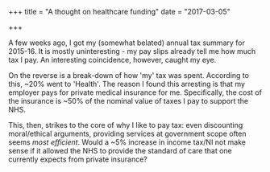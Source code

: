 +++
title = "A thought on healthcare funding"
date = "2017-03-05"

+++

A few weeks ago, I got my (somewhat belated) annual tax summary for 2015-16. It is mostly uninteresting - my pay slips already tell me how much tax I pay. An interesting coincidence, however, caught my eye.

On the reverse is a break-down of how 'my' tax was spent. According to this, ~20% went to 'Health'. The reason I found this arresting is that my employer pays for private medical insurance for me. Specifically, the cost of the insurance is ~50% of the nominal value of taxes I pay to support the NHS.

This, then, strikes to the core of why I like to pay tax: even discounting moral/ethical arguments, providing services at government scope often seems _most efficient_. Would a ~5% increase in income tax/NI not make sense if it allowed the NHS to provide the standard of care that one currently expects from private insurance?
